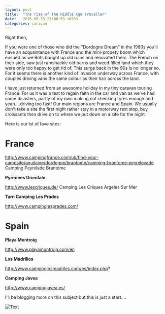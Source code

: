 ```yaml
---
layout: post
title:  "The rise of the Middle Age Traveller"
date:   2016-05-30 21:06:58 +0200
categories: caravan
---
```


Right then,

If you were one of those who did the "Dordogne Dream" in the 1980s you'll have an acquaintance with France and the mini-propety boom which ensued as we Brits bought up old ruins and renovated them. The French on their side, saw just ramshackle old barns and weed filled land which they were only too happy to get rid of. This surge back in the 90s is no longer so. For it seems there is another kind of invasion underway across France, with couples driving vans the same colour as their hair across the land.

I have just returned from an awesome holiday in my tiny caravan touring France. For us it was a test to regain faith in the car and van as we've had some disasters, partly of my own making not checking tyres enough and yeah....driving too fast! Our main regions are France and Spain. We usually don't take a site the first night rather stay in a motorway rest stop, buy croissants then drive on to where we put down on a site for the night.

Here is our lst of fave sites:

France
======

<http://www.campingfrance.com/uk/find-your-campsite/aquitaine/dordogne/brantome/camping-brantome-peyrelevade> Camping Peyrelade Brantome

**Pyrenees Orientale**

<http://www.lescriques.de/> Camping Les Criques Argeles Sur Mer 

**Tarn Camping Les Prades**

http://www.campinglesprades.com/


Spain
=====

**Playa Montroig**

http://www.playamontroig.com/en

**Los Madrillos**

http://www.campinglosmadriles.com/es/index.php?

**Camping Javea**

http://www.campingjavea.es/

I'll be blogging more on this subject but this is just a start....

![Text](http://encaravana.com/sites/default/files/images/KNAUS-SPORT-400-LK-2.jpg)
